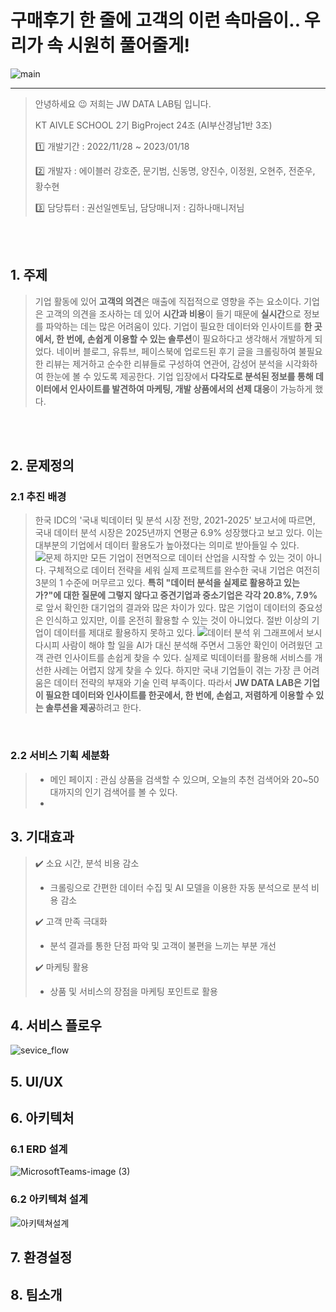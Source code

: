 # 구매후기 한 줄에 고객의 이런 속마음이.. 우리가 속 시원히 풀어줄게! 

![main](https://user-images.githubusercontent.com/41135138/210370453-0eef90f1-bda4-48c0-9695-4afe99c937e2.PNG)
********
>안녕하세요 😉 저희는 JW DATA LAB팀 입니다.   
>
>KT AIVLE SCHOOL 2기 BigProject 24조 (AI부산경남1반 3조)
>
>1️⃣ 개발기간 : 2022/11/28 ~ 2023/01/18
>
>2️⃣ 개발자 : 에이블러 강호준, 문기범, 신동명, 양진수, 이정원, 오현주, 전준우, 황수현
>
>3️⃣ 담당튜터 : 권선일멘토님, 담당매니저 : 김하나매니저님
</br>
</br>

## 1. 주제
>기업 활동에 있어 **고객의 의견**은 매출에 직접적으로 영향을 주는 요소이다.
>기업은 고객의 의견을 조사하는 데 있어 **시간과 비용**이 들기 때문에 **실시간**으로 정보를 파악하는 데는 많은 어려움이 있다.
>기업이 필요한 데이터와 인사이트를 **한 곳에서, 한 번에, 손쉽게 이용할 수 있는 솔루션**이 필요하다고 생각해서 개발하게 되었다.
>네이버 블로그, 유튜브, 페이스북에 업로드된 후기 글을 크롤링하여 불필요한 리뷰는 제거하고 순수한 리뷰들로 구성하여 연관어, 감성어 분석을 시각화하여 한눈에 볼 수 있도록 제공한다.
>기업 입장에서 **다각도로 분석된 정보를 통해 데이터에서 인사이트를 발견하여 마케팅, 개발 상품에서의 선제 대응**이 가능하게 했다.
</br>
</br>

## 2. 문제정의
### 2.1 추진 배경
>한국 IDC의 '국내 빅데이터 및 분석 시장 전망, 2021-2025' 보고서에 따르면, 국내 데이터 분석 시장은 2025년까지 연평균 6.9% 성장했다고 보고 있다. 이는 대부분의 기업에서 데이터 활용도가 높아졌다는 의미로 받아들일 수 있다.
![문제](https://user-images.githubusercontent.com/41135138/210464984-b61f2250-e41a-4adf-b9e4-4a0c9ba9fc97.jpg)
>하지만 모든 기업이 전면적으로 데이터 산업을 시작할 수 있는 것이 아니다. 구체적으로 데이터 전략을 세워 실제 프로젝트를 완수한 국내 기업은 여전히 3분의 1 수준에 머무르고 있다. **특히 "데이터 분석을 실제로 활용하고 있는가?"에 대한 질문에 그렇지 않다고 중견기업과 중소기업은 각각 20.8%, 7.9%** 로 앞서 확인한 대기업의 결과와 많은 차이가 있다.
>많은 기업이 데이터의 중요성은 인식하고 있지만, 이를 온전히 활용할 수 있는 것이 아니었다. 절반 이상의 기업이 데이터를 제대로 활용하지 못하고 있다.
![데이터 분석](https://user-images.githubusercontent.com/41135138/210465266-48d79a53-89f8-4aa4-ba8f-3eb24291e681.jpg)
>위 그래프에서 보시다시피 사람이 해야 할 일을 AI가 대신 분석해 주면서 그동안 확인이 어려웠던 고객 관련 인사이트를 손쉽게 찾을 수 있다. 실제로 빅데이터를 활용해 서비스를 개선한 사례는 어렵지 않게 찾을 수 있다. 하지만 국내 기업들이 겪는 가장 큰 어려움은 데이터 전략의 부재와 기술 인력 부족이다. 따라서 **JW DATA LAB은 기업이 필요한 데이터와 인사이트를 한곳에서, 한 번에, 손쉽고, 저렴하게 이용할 수 있는 솔루션을 제공**하려고 한다. 
</br>

### 2.2 서비스 기획 세분화
>- 메인 페이지 : 관심 상품을 검색할 수 있으며, 오늘의 추천 검색어와 20~50대까지의 인기 검색어를 볼 수 있다.
>-

## 3. 기대효과
>:heavy_check_mark: 소요 시간, 분석 비용 감소
>   - 크롤링으로 간편한 데이터 수집 및 AI 모델을 이용한 자동 분석으로 분석 비용 감소
>
>:heavy_check_mark: 고객 만족 극대화
>   - 분석 결과를 통한 단점 파악 및 고객이 불편을 느끼는 부분 개선
>
>:heavy_check_mark: 마케팅 활용
>   - 상품 및 서비스의 장점을 마케팅 포인트로 활용
## 4. 서비스 플로우
![sevice_flow](https://user-images.githubusercontent.com/41135138/210466263-8d5f5d54-de79-4a74-820a-71cd9fc1c75b.PNG)

## 5. UI/UX

## 6. 아키텍처
### 6.1 ERD 설계
![MicrosoftTeams-image (3)](https://user-images.githubusercontent.com/41135138/210468071-3b1ce182-7b10-44af-9b77-e718f6d28c1a.png)
### 6.2 아키텍쳐 설계
![아키텍쳐설계](https://user-images.githubusercontent.com/41135138/210468355-a1f91d4a-9280-46b0-8307-f94ede63c7e7.PNG)
## 7. 환경설정

## 8. 팀소개




